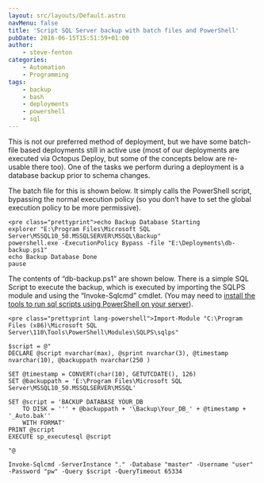 ```yaml
---
layout: src/layouts/Default.astro
navMenu: false
title: 'Script SQL Server backup with batch files and PowerShell'
pubDate: 2016-06-15T15:51:59+01:00
author:
    - steve-fenton
categories:
    - Automation
    - Programming
tags:
    - backup
    - bash
    - deployments
    - powershell
    - sql
---
```


This is not our preferred method of deployment, but we have some batch-file based deployments still in active use (most of our deployments are executed via Octopus Deploy, but some of the concepts below are re-usable there too). One of the tasks we perform during a deployment is a database backup prior to schema changes.

The batch file for this is shown below. It simply calls the PowerShell script, bypassing the normal execution policy (so you don’t have to set the global execution policy to be more permissive).

```
<pre class="prettyprint">echo Backup Database Starting
explorer "E:\Program Files\Microsoft SQL Server\MSSQL10_50.MSSQLSERVER\MSSQL\Backup"
powershell.exe -ExecutionPolicy Bypass -file "E:\Deployments\db-backup.ps1"
echo Backup Database Done
pause
```

The contents of “db-backup.ps1” are shown below. There is a simple SQL Script to execute the backup, which is executed by importing the SQLPS module and using the “Invoke-Sqlcmd” cmdlet. (You may need to [install the tools to run sql scripts using PowerShell on your server](https://www.stevefenton.co.uk/2015/08/run-custom-database-scripts-with-powershell-and-octopus-deploy/#running-sql-with-powershell)).

```
<pre class="prettyprint lang-powershell">Import-Module "C:\Program Files (x86)\Microsoft SQL Server\110\Tools\PowerShell\Modules\SQLPS\sqlps"

$script = @"
DECLARE @script nvarchar(max), @sprint nvarchar(3), @timestamp nvarchar(10), @backuppath nvarchar(250 )

SET @timestamp = CONVERT(char(10), GETUTCDATE(), 126)
SET @backuppath = 'E:\Program Files\Microsoft SQL Server\MSSQL10_50.MSSQLSERVER\MSSQL'

SET @script = 'BACKUP DATABASE YOUR_DB
    TO DISK = ''' + @backuppath + '\Backup\Your_DB_' + @timestamp + '_Auto.bak'' 
    WITH FORMAT'
PRINT @script
EXECUTE sp_executesql @script

"@

Invoke-Sqlcmd -ServerInstance "." -Database "master" -Username "user" -Password "pw" -Query $script -QueryTimeout 65334
```